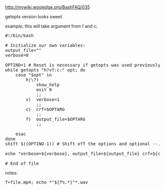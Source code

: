 <http://mywiki.wooledge.org/BashFAQ/035>

getopts version looks sweet.

example, this will take argument from f and c;

<pre>#!/bin/bash

# Initialize our own variables:
output_file=""
verbose=0

OPTIND=1 # Reset is necessary if getopts was used previously in the script.  It is a good idea to make this local in a function.
while getopts "h?vf:c:" opt; do
    case "$opt" in
        h|\?)
            show_help
            exit 0
            ;;
        v)  verbose=1
            ;;
        c)  crf=$OPTARG
            ;;
        f)  output_file=$OPTARG
            ;;

    esac
done
shift $((OPTIND-1)) # Shift off the options and optional --.

echo "verbose=${verbose}, output_file=${output_file} crf=${crf}, Leftovers: $@"

# End of file
</pre>

notes:

<pre>f=file.mp4; echo *"${f%.*}"*.wav</pre>